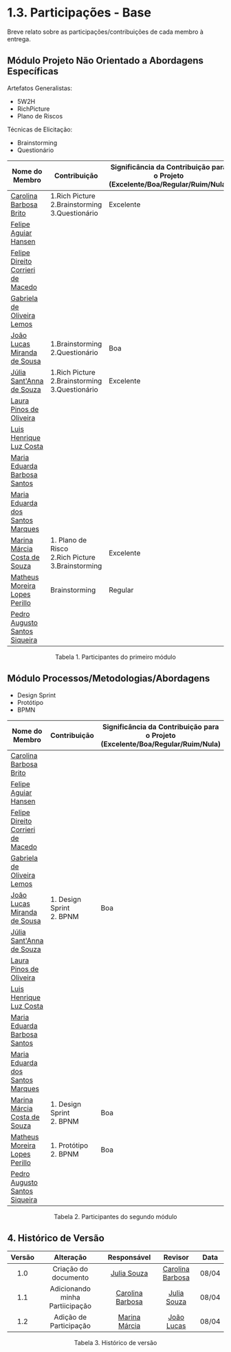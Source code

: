 # 1.3. Participações - Base

Breve relato sobre as participações/contribuições de cada membro à entrega.

## Módulo Projeto Não Orientado a Abordagens Específicas

Artefatos Generalistas:

- 5W2H
- RichPicture
- Plano de Riscos

Técnicas de Elicitação:

- Brainstorming
- Questionário

| Nome do Membro                                                         | Contribuição                                             | Significância da Contribuição para o Projeto (Excelente/Boa/Regular/Ruim/Nula) |
| ---------------------------------------------------------------------- | -------------------------------------------------------- | ------------------------------------------------------------------------------ |
| [Carolina Barbosa Brito](https://github.com/CarolinaBarb)              | 1.Rich Picture <br> 2.Brainstorming </br> 3.Questionário | Excelente                                                                      |
| [Felipe Aguiar Hansen](https://github.com/fhansen98)                   |                                                          |                                                                                |
| [Felipe Direito Corrieri de Macedo](https://github.com/FelipeDireito)  |                                                          |                                                                                |
| [Gabriela de Oliveira Lemos](https://github.com/heylisten64)           |                                                          |                                                                                |
| [João Lucas Miranda de Sousa](https://github.com/Jlmsousa)             | 1.Brainstorming <br> 2.Questionário | Boa                                                                     |                                                          |                                                                                |
| [Júlia Sant'Anna de Souza](https://github.com/JuliaSSouza)             | 1.Rich Picture <br> 2.Brainstorming </br> 3.Questionário | Excelente                                                                      |
| [Laura Pinos de Oliveira ](https://github.com/laurapinos)              |                                                          |                                                                                |
| [Luis Henrique Luz Costa ](https://github.com/luishenrrique)           |                                                          |                                                                                |
| [Maria Eduarda Barbosa Santos ](https://github.com/Madu01)             |                                                          |                                                                                |
| [Maria Eduarda dos Santos Marques](https://github.com/EduardaSMarques) |                                                          |                                                                                |
| [Marina Márcia Costa de Souza](https://github.com/The-Boss-Nina)       |  1. Plano de Risco <br> 2.Rich Picture </br> 3.Brainstorming | Excelente                                                                                                                          |                                                                                |
| [Matheus Moreira Lopes Perillo](https://github.com/MatheusPerillo)     | Brainstorming                                            | Regular                                                                        |
| [Pedro Augusto Santos Siqueira](https://github.com/PedroSiq)           |                                                          |                                                                                |

<p align="center">Tabela 1. Participantes do primeiro módulo</p>

## Módulo Processos/Metodologias/Abordagens

- Design Sprint
- Protótipo
- BPMN

| Nome do Membro                                                         | Contribuição             | Significância da Contribuição para o Projeto (Excelente/Boa/Regular/Ruim/Nula) |
| ---------------------------------------------------------------------- | ------------------------ | ------------------------------------------------------------------------------ |
| [Carolina Barbosa Brito](https://github.com/CarolinaBarb)              |                          |                                                                                |
| [Felipe Aguiar Hansen](https://github.com/fhansen98)                   |                          |                                                                                |
| [Felipe Direito Corrieri de Macedo](https://github.com/FelipeDireito)  |                          |                                                                                |
| [Gabriela de Oliveira Lemos](https://github.com/heylisten64)           |                          |                                                                                |
| [João Lucas Miranda de Sousa](https://github.com/Jlmsousa)             | 1. Design Sprint <br> 2. BPNM | Boa                                                                                                    |                                       |
| [Júlia Sant'Anna de Souza](https://github.com/JuliaSSouza)             |                          |                                                                                |
| [Laura Pinos de Oliveira ](https://github.com/laurapinos)              |                          |                                                                                |
| [Luis Henrique Luz Costa ](https://github.com/luishenrrique)           |                          |                                                                                |
| [Maria Eduarda Barbosa Santos ](https://github.com/Madu01)             |                          |                                                                                |
| [Maria Eduarda dos Santos Marques](https://github.com/EduardaSMarques) |                          |                                                                                |
| [Marina Márcia Costa de Souza](https://github.com/The-Boss-Nina)       | 1. Design Sprint <br> 2. BPNM | Boa                                  |   
| [Matheus Moreira Lopes Perillo](https://github.com/MatheusPerillo)     | 1. Protótipo <br> 2. BPNM | Boa                                                                            |
| [Pedro Augusto Santos Siqueira](https://github.com/PedroSiq)           |                          |                                                                                |

<p align="center">Tabela 2. Participantes do segundo módulo</p>

## 4. Histórico de Versão

| Versão |      Alteração       |                Responsável                 |    Revisor    | Data  |
| :----: | :------------------: | :----------------------------------------: | :-----------: | :---: | 
| 1.0    | Criação do documento | [Julia Souza](https://github.com/JuliaSSouza) | [Carolina Barbosa](https://github.com/CarolinaBarb)|08/04|
|1.1| Adicionando minha Partiicipação|[Carolina Barbosa](https://github.com/CarolinaBarb)|[Julia Souza](https://github.com/JuliaSSouza) | 08/04|
|1.2| Adição de Participação|[Marina Márcia](https://github.com/The-Boss-Nina)|[João Lucas](https://github.com/Jlmsousa) | 08/04|

<p align="center">Tabela 3. Histórico de versão </p>
